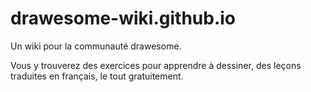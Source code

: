 # drawesome-wiki.github.io
Un wiki pour la communauté drawesome.

Vous y trouverez des exercices pour apprendre à dessiner, des leçons traduites en français, le tout gratuitement.

